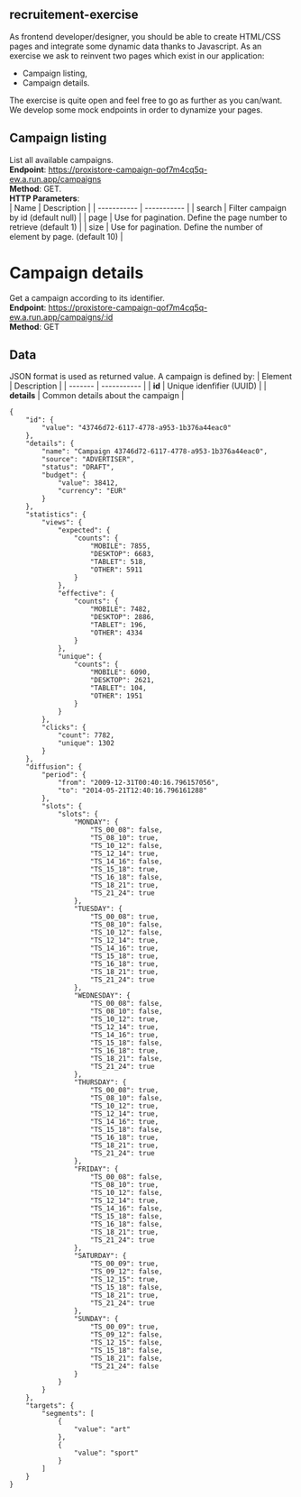 ## recruitement-exercise

As frontend developer/designer, you should be able to create HTML/CSS pages and integrate some dynamic data thanks to Javascript.
As an exercise we ask to reinvent two pages which exist in our application:
- Campaign listing,
- Campaign details.

The exercise is quite open and feel free to go as further as you can/want.
We develop some mock endpoints in order to dynamize your pages.

## Campaign listing
List all available campaigns.  
**Endpoint**: https://proxistore-campaign-qof7m4cq5q-ew.a.run.app/campaigns  
**Method**: GET.  
**HTTP Parameters**:  
| Name      | Description |
| ----------- | ----------- |
| search      | Filter campaign by id (default null)         |
| page   | Use for pagination. Define the page number to retrieve (default 1)         |
| size   | Use for pagination. Define the number of element by page. (default 10)         |

# Campaign details
Get a campaign according to its identifier.  
**Endpoint**: https://proxistore-campaign-qof7m4cq5q-ew.a.run.app/campaigns/:id   
**Method**: GET  

## Data  

JSON format is used as returned value. A campaign is defined by:
| Element | Description |
| ------- | ----------- |
| **id** | Unique idenfifier (UUID) |
| **details** | Common details about the campaign |

```
{
    "id": {
        "value": "43746d72-6117-4778-a953-1b376a44eac0"
    },
    "details": {
        "name": "Campaign 43746d72-6117-4778-a953-1b376a44eac0",
        "source": "ADVERTISER",
        "status": "DRAFT",
        "budget": {
            "value": 38412,
            "currency": "EUR"
        }
    },
    "statistics": {
        "views": {
            "expected": {
                "counts": {
                    "MOBILE": 7855,
                    "DESKTOP": 6683,
                    "TABLET": 518,
                    "OTHER": 5911
                }
            },
            "effective": {
                "counts": {
                    "MOBILE": 7482,
                    "DESKTOP": 2886,
                    "TABLET": 196,
                    "OTHER": 4334
                }
            },
            "unique": {
                "counts": {
                    "MOBILE": 6090,
                    "DESKTOP": 2621,
                    "TABLET": 104,
                    "OTHER": 1951
                }
            }
        },
        "clicks": {
            "count": 7782,
            "unique": 1302
        }
    },
    "diffusion": {
        "period": {
            "from": "2009-12-31T00:40:16.796157056",
            "to": "2014-05-21T12:40:16.796161288"
        },
        "slots": {
            "slots": {
                "MONDAY": {
                    "TS_00_08": false,
                    "TS_08_10": true,
                    "TS_10_12": false,
                    "TS_12_14": true,
                    "TS_14_16": false,
                    "TS_15_18": true,
                    "TS_16_18": false,
                    "TS_18_21": true,
                    "TS_21_24": true
                },
                "TUESDAY": {
                    "TS_00_08": true,
                    "TS_08_10": false,
                    "TS_10_12": false,
                    "TS_12_14": true,
                    "TS_14_16": true,
                    "TS_15_18": true,
                    "TS_16_18": true,
                    "TS_18_21": true,
                    "TS_21_24": true
                },
                "WEDNESDAY": {
                    "TS_00_08": false,
                    "TS_08_10": false,
                    "TS_10_12": true,
                    "TS_12_14": true,
                    "TS_14_16": true,
                    "TS_15_18": false,
                    "TS_16_18": true,
                    "TS_18_21": false,
                    "TS_21_24": true
                },
                "THURSDAY": {
                    "TS_00_08": true,
                    "TS_08_10": false,
                    "TS_10_12": true,
                    "TS_12_14": true,
                    "TS_14_16": true,
                    "TS_15_18": false,
                    "TS_16_18": true,
                    "TS_18_21": true,
                    "TS_21_24": true
                },
                "FRIDAY": {
                    "TS_00_08": false,
                    "TS_08_10": true,
                    "TS_10_12": false,
                    "TS_12_14": true,
                    "TS_14_16": false,
                    "TS_15_18": false,
                    "TS_16_18": false,
                    "TS_18_21": true,
                    "TS_21_24": true
                },
                "SATURDAY": {
                    "TS_00_09": true,
                    "TS_09_12": false,
                    "TS_12_15": true,
                    "TS_15_18": false,
                    "TS_18_21": true,
                    "TS_21_24": true
                },
                "SUNDAY": {
                    "TS_00_09": true,
                    "TS_09_12": false,
                    "TS_12_15": false,
                    "TS_15_18": false,
                    "TS_18_21": false,
                    "TS_21_24": false
                }
            }
        }
    },
    "targets": {
        "segments": [
            {
                "value": "art"
            },
            {
                "value": "sport"
            }
        ]
    }
}
```
